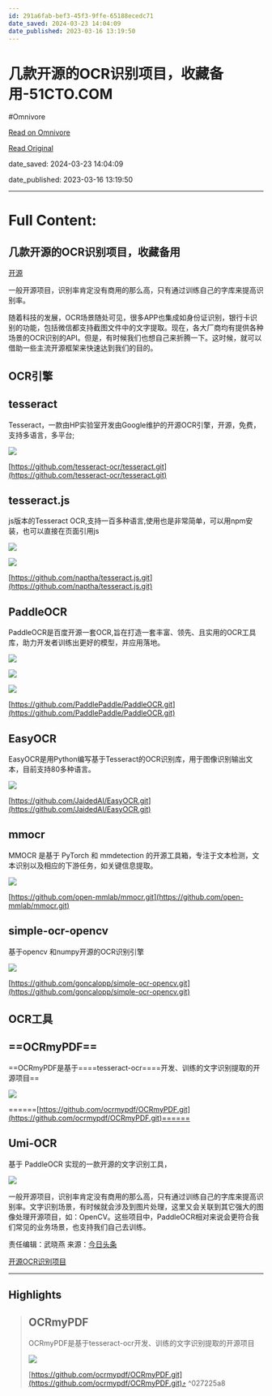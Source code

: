 ```yaml
---
id: 291a6fab-bef3-45f3-9ffe-65188ecedc71
date_saved: 2024-03-23 14:04:09
date_published: 2023-03-16 13:19:50
---
```


# 几款开源的OCR识别项目，收藏备用-51CTO.COM
#Omnivore

[Read on Omnivore](https://omnivore.app/me/ocr-51-cto-com-18e6c7bfcc7)

[Read Original](https://www.51cto.com/article/749456.html)

date_saved: 2024-03-23 14:04:09

date_published: 2023-03-16 13:19:50

--- 

# Full Content: 

## 几款开源的OCR识别项目，收藏备用

[ 开源](https://www.51cto.com/opensource)

一般开源项目，识别率肯定没有商用的那么高，只有通过训练自己的字库来提高识别率。

随着科技的发展，OCR场景随处可见，很多APP也集成如身份证识别，银行卡识别的功能，包括微信都支持截图文件中的文字提取。现在，各大厂商均有提供各种场景的OCR识别的API。但是，有时候我们也想自己来折腾一下。这时候，就可以借助一些主流开源框架来快速达到我们的目的。

## OCR引擎

## tesseract

Tesseract，一款由HP实验室开发由Google维护的开源OCR引擎，开源，免费，支持多语言，多平台;

![](https://proxy-prod.omnivore-image-cache.app/0x0,syzURkqsMkeYeKiHsHOxBqF6_ZplpuV4hDyD9rKqeJSE/https://s7.51cto.com/oss/202303/16/c6aa21920a7578b113f2722f9bc2b8dbafac51.png)

​[​https://github.com/tesseract-ocr/tesseract.git​](https://github.com/tesseract-ocr/tesseract.git)​

## tesseract.js

js版本的Tesseract OCR,支持一百多种语言,使用也是非常简单，可以用npm安装，也可以直接在页面引用js

![](https://proxy-prod.omnivore-image-cache.app/0x0,syPMpSTKLteMrvcTdjXfhYmBL20qVUdlhoRg7NP9dcAQ/https://s3.51cto.com/oss/202303/16/a8390b855b1d03e76e80088d124475d4e2e1f4.png)

![](https://proxy-prod.omnivore-image-cache.app/0x0,sDPP4SPZP90si-WRuJgmKjny4clpiK5mIdS0-9L7aaqQ/https://s7.51cto.com/oss/202303/16/45f234886f26238b9b68009d39f8c3af29bda0.png)

​[​https://github.com/naptha/tesseract.js.git​](https://github.com/naptha/tesseract.js.git)​

## PaddleOCR

PaddleOCR是百度开源一套OCR,旨在打造一套丰富、领先、且实用的OCR工具库，助力开发者训练出更好的模型，并应用落地。

![](https://proxy-prod.omnivore-image-cache.app/0x0,sYPyD-HI-dM4dcBzd6GT3jLff3PLpX2yYFbPIS6ppkeI/https://s9.51cto.com/oss/202303/16/79be7951664d190c4074373881eba82455126d.png)

![](https://proxy-prod.omnivore-image-cache.app/0x0,sIx2yxiLz6QN3dl4Nphbn787yI9EWPSsnFLMiRIuKKOg/https://s3.51cto.com/oss/202303/16/b4730883246d2a17a8398237a00c34daf3523e.png)

![](https://proxy-prod.omnivore-image-cache.app/0x0,sq54b3Fqh-aQd03HLkevHw_9xIrQhnFQCZFxjfPaclvA/https://s2.51cto.com/oss/202303/16/6136da2079c2b82300f549c04aa03cdc5c69d0.png)

​[​https://github.com/PaddlePaddle/PaddleOCR.git​](https://github.com/PaddlePaddle/PaddleOCR.git)​

## EasyOCR

EasyOCR是用Python编写基于Tesseract的OCR识别库，用于图像识别输出文本，目前支持80多种语言。

![](https://proxy-prod.omnivore-image-cache.app/0x0,sM0hOQHxouVAm8I8dKjGis9DPPg_N-e0coh0DSJ8VcsA/https://s7.51cto.com/oss/202303/16/d3b0e8f85596a02a71e713d3a26b0f5d44cbca.png)

​[​https://github.com/JaidedAI/EasyOCR.git​](https://github.com/JaidedAI/EasyOCR.git)​

## mmocr

MMOCR 是基于 PyTorch 和 mmdetection 的开源工具箱，专注于文本检测，文本识别以及相应的下游任务，如关键信息提取。

![](https://proxy-prod.omnivore-image-cache.app/0x0,sdsGbHn2oMxFlGn7fMfRSI6MkzsxOF70DZASGLtJ2LkE/https://s5.51cto.com/oss/202303/16/164e73e76770e13b7ef6509fdc76ba5e94a7c1.png)

​[​https://github.com/open-mmlab/mmocr.git​](https://github.com/open-mmlab/mmocr.git)​

## simple-ocr-opencv

基于opencv 和numpy开源的OCR识别引擎

![](https://proxy-prod.omnivore-image-cache.app/0x0,s5zKcT4xwHvFqE1OSA0SuVP4y7NxMCUIeivIdU3mfQi0/https://s5.51cto.com/oss/202303/16/f70d249713fffac6e266457f00ac2d61fd9014.png)

​[​https://github.com/goncalopp/simple-ocr-opencv.git​](https://github.com/goncalopp/simple-ocr-opencv.git)​

## OCR工具

## ==OCRmyPDF==

==OCRmyPDF是基于====tesseract-ocr====开发、训练的文字识别提取的开源项目==

![](https://proxy-prod.omnivore-image-cache.app/0x0,st8ISEZ9GB7bZ6l6ReWdq5dTlzHMfnGxuII1EjbHxhh0/https://s6.51cto.com/oss/202303/16/e7b351d082d8bd79c658680043a3e6ca0347bd.png)

==​====[​https://github.com/ocrmypdf/OCRmyPDF.git​](https://github.com/ocrmypdf/OCRmyPDF.git)====​==

## Umi-OCR

基于 PaddleOCR 实现的一款开源的文字识别工具，

![](https://proxy-prod.omnivore-image-cache.app/0x0,sbeDK0vJbuylsyCrzqIpYO3p8NRKFVVI87Wyd4zg_DJU/https://s4.51cto.com/oss/202303/16/265368854055f5a2fb4820a7b73588a00a51ce.png)

一般开源项目，识别率肯定没有商用的那么高，只有通过训练自己的字库来提高识别率。文字识别场景，有时候就会涉及到图片处理，这里又会关联到其它强大的图像处理开源项目，如：OpenCV。这些项目中，PaddleOCR相对来说会更符合我们常见的业务场景，也支持我们自己去训练。

责任编辑：武晓燕  来源：[今日头条](https://www.toutiao.com/article/7211067985572971042/?app=news%5Farticle×tamp=1678958335&use%5Fnew%5Fstyle=1&req%5Fid=20230316171854037BAAB72389050018F0&group%5Fid=7211067985572971042&share%5Ftoken=21D1E37E-9B9A-470C-B2D1-B156C218A94D&tt%5Ffrom=weixin&utm%5Fsource=weixin&utm%5Fmedium=toutiao%5Fios&utm%5Fcampaign=client%5Fshare&wxshare%5Fcount=1&source=m%5Fredirect&wid=1678958353183)

[开源](https://so.51cto.com/?keywords=%E5%BC%80%E6%BA%90)[OCR](https://so.51cto.com/?keywords=OCR)[识别项目](https://so.51cto.com/?keywords=%E8%AF%86%E5%88%AB%E9%A1%B9%E7%9B%AE)

---

## Highlights

> ## OCRmyPDF
> 
> OCRmyPDF是基于tesseract-ocr开发、训练的文字识别提取的开源项目
> 
> ![](https://proxy-prod.omnivore-image-cache.app/0x0,st8ISEZ9GB7bZ6l6ReWdq5dTlzHMfnGxuII1EjbHxhh0/https://s6.51cto.com/oss/202303/16/e7b351d082d8bd79c658680043a3e6ca0347bd.png)
> 
> ​[​https://github.com/ocrmypdf/OCRmyPDF.git​](https://github.com/ocrmypdf/OCRmyPDF.git)​ [⤴️](https://omnivore.app/me/ocr-51-cto-com-18e6c7bfcc7#027225a8-2b66-4019-8e1a-89deb8abb3c7)  ^027225a8


